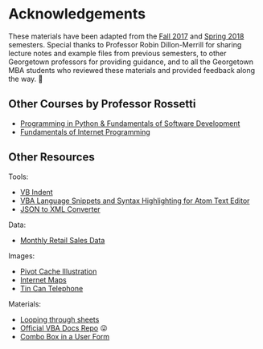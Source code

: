 # Acknowledgements

These materials have been adapted from the [Fall 2017](https://github.com/prof-rossetti/georgetown-opim-557-201710) and [Spring 2018](https://github.com/prof-rossetti/georgetown-opim-557-201803) semesters. Special thanks to Professor Robin Dillon-Merrill for sharing lecture notes and example files from previous semesters, to other Georgetown professors for providing guidance, and to all the Georgetown MBA students who reviewed these materials and provided feedback along the way. :pray:

## Other Courses by Professor Rossetti

  + [Programming in Python & Fundamentals of Software Development](https://github.com/prof-rossetti/nyu-info-2335-201805)
  + [Fundamentals of Internet Programming](https://github.com/prof-rossetti/southernct-csc-443-201701)

## Other Resources

Tools:

  + [VB Indent](http://www.vbindent.com/)
  + [VBA Language Snippets and Syntax Highlighting for Atom Text Editor](https://atom.io/packages/language-vba)
  + [JSON to XML Converter](https://www.freeformatter.com/json-to-xml-converter.html)

Data:

  + [Monthly Retail Sales Data](https://github.com/prof-rossetti/monthly-retail-sales-data/)

Images:

  + [Pivot Cache Illustration](https://trumpexcel.com/wp-content/uploads/2015/11/Pivot-Cache-in-Pivot-Table-Flow.png)
  + [Internet Maps](https://www.vox.com/a/internet-maps)
  + [Tin Can Telephone](https://www.timetoast.com/timelines/tin-cans-to-touchscreens)

Materials:

  + [Looping through sheets](https://www.extendoffice.com/documents/excel/3057-excel-delete-all-sheets-except-current.html)
  + [Official VBA Docs Repo](https://github.com/MicrosoftDocs/VBA-Docs) :stuck_out_tongue_winking_eye:
  + [Combo Box in a User Form](https://analysistabs.com/vba-code/excel-userform/combobox/)
